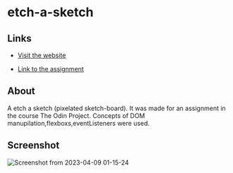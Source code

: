 # etch-a-sketch
## Links 
- [Visit the website](https://xadhithiyan.github.io/etch-a-sketch)

- [Link to the assignment](https://www.theodinproject.com/lessons/foundations-etch-a-sketch)

## About
A etch a sketch (pixelated sketch-board). It was made for an assignment in the course The Odin Project. Concepts of DOM manupilation,flexboxs,eventListeners were used.

## Screenshot
![Screenshot from 2023-04-09 01-15-24](https://user-images.githubusercontent.com/113228161/230739952-8632d25f-3833-4113-ad85-18cadfd78484.png)

